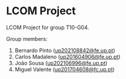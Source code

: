 # LCOM Project

LCOM Project for group T10-G04.

Group members:

1. Bernardo Pinto (up202108842@fe.up.pt)
2. Carlos Madaleno (up201604906@fe.up.pt)
3. João Sousa (up202106996@fe.up.pt)
4. Miguel Valente (up201704608@fc.up.pt)

